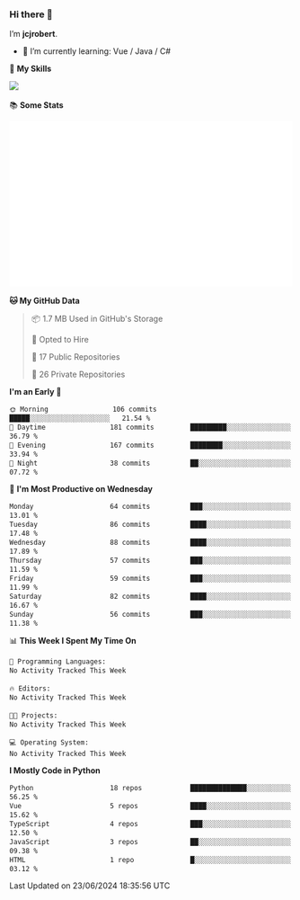 ### Hi there 👋

I’m **jcjrobert**.

- 🌱 I’m currently learning: Vue / Java / C#

🌟 **My Skills**

![](https://img.shields.io/badge/-Python-3e74a2?style=flat-square&logo=Python&logoColor=fff)

📚 **Some Stats**

![](https://github.com/jcjrobert/github-stats/blob/master/generated/overview.svg)

<!--START_SECTION:waka-->
**🐱 My GitHub Data** 

> 📦 1.7 MB Used in GitHub's Storage 
 > 
> 💼 Opted to Hire
 > 
> 📜 17 Public Repositories 
 > 
> 🔑 26 Private Repositories 
 > 
**I'm an Early 🐤** 

```text
🌞 Morning                106 commits         █████░░░░░░░░░░░░░░░░░░░░   21.54 % 
🌆 Daytime                181 commits         █████████░░░░░░░░░░░░░░░░   36.79 % 
🌃 Evening                167 commits         ████████░░░░░░░░░░░░░░░░░   33.94 % 
🌙 Night                  38 commits          ██░░░░░░░░░░░░░░░░░░░░░░░   07.72 % 
```
📅 **I'm Most Productive on Wednesday** 

```text
Monday                   64 commits          ███░░░░░░░░░░░░░░░░░░░░░░   13.01 % 
Tuesday                  86 commits          ████░░░░░░░░░░░░░░░░░░░░░   17.48 % 
Wednesday                88 commits          ████░░░░░░░░░░░░░░░░░░░░░   17.89 % 
Thursday                 57 commits          ███░░░░░░░░░░░░░░░░░░░░░░   11.59 % 
Friday                   59 commits          ███░░░░░░░░░░░░░░░░░░░░░░   11.99 % 
Saturday                 82 commits          ████░░░░░░░░░░░░░░░░░░░░░   16.67 % 
Sunday                   56 commits          ███░░░░░░░░░░░░░░░░░░░░░░   11.38 % 
```


📊 **This Week I Spent My Time On** 

```text
💬 Programming Languages: 
No Activity Tracked This Week

🔥 Editors: 
No Activity Tracked This Week

🐱‍💻 Projects: 
No Activity Tracked This Week

💻 Operating System: 
No Activity Tracked This Week
```

**I Mostly Code in Python** 

```text
Python                   18 repos            ██████████████░░░░░░░░░░░   56.25 % 
Vue                      5 repos             ████░░░░░░░░░░░░░░░░░░░░░   15.62 % 
TypeScript               4 repos             ███░░░░░░░░░░░░░░░░░░░░░░   12.50 % 
JavaScript               3 repos             ██░░░░░░░░░░░░░░░░░░░░░░░   09.38 % 
HTML                     1 repo              █░░░░░░░░░░░░░░░░░░░░░░░░   03.12 % 
```




 Last Updated on 23/06/2024 18:35:56 UTC
<!--END_SECTION:waka-->
